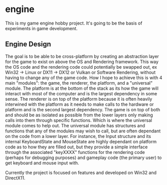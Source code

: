 # engine
This is my game engine hobby project. It's going to be the basis of experiments in game development.

## Engine Design
The goal is to be able to be cross-platform by creating an abstraction layer for the game to exist on above the OS and Rendering framework.
This way the OS code and the rendering code could potentially be swapped out, ex Win32 -> Linux or DX11 -> DX12 or Vulkan or Software Rendering, without having to change any of the game code.
How I hope to achieve this is with 4 main "modules": the game, the renderer, the platform, and a "universal" module.
The platform is at the bottom of the stack as its how the game will interact with most of the computer and is the largest dependency in some sense.
The renderer is on top of the platform because it is often heavily interwined with the platform as it needs to make calls to the hardware or platform and is the second largest dependency.
The game is on top of both and should be as isolated as possible from the lower layers only making calls into them through specific functions.
Which is where the universal module comes to help out. The universal module has structures and functions that any of the modules may wish to call,
but are often dependant on the code from a lower layer. For instance, the Input structure and its internal KeyboardState and MouseState are highly dependant on platform code as to how they are filled out,
but they provide a simple interface through the associated "keyXXXX" functions for the rendering code (perhaps for debugging purposes)
and gameplay code (the primary user) to get keyboard and mouse input with.


Currently the project is focused on features and developed on Win32 and DirectX11.
